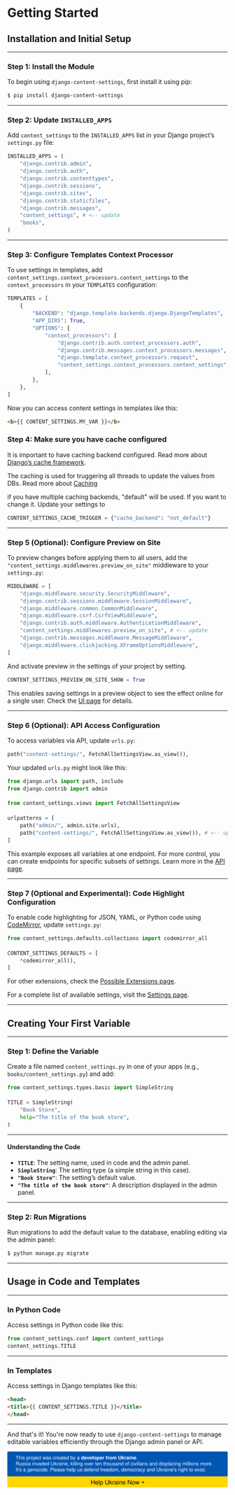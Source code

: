 # Getting Started

## Installation and Initial Setup

---

### Step 1: Install the Module

To begin using `django-content-settings`, first install it using pip:

```bash
$ pip install django-content-settings
```

---

### Step 2: Update `INSTALLED_APPS`

Add `content_settings` to the `INSTALLED_APPS` list in your Django project’s `settings.py` file:

```python
INSTALLED_APPS = (
    "django.contrib.admin",
    "django.contrib.auth",
    "django.contrib.contenttypes",
    "django.contrib.sessions",
    "django.contrib.sites",
    "django.contrib.staticfiles",
    "django.contrib.messages",
    "content_settings", # <-- update
    "books",
)
```

---

### Step 3: Configure Templates Context Processor

To use settings in templates, add `content_settings.context_processors.content_settings` to the `context_processors` in your `TEMPLATES` configuration:

```python
TEMPLATES = [
    {
        "BACKEND": "django.template.backends.django.DjangoTemplates",
        "APP_DIRS": True,
        "OPTIONS": {
            "context_processors": [
                "django.contrib.auth.context_processors.auth",
                "django.contrib.messages.context_processors.messages",
                "django.template.context_processors.request",
                "content_settings.context_processors.content_settings", # <-- update
            ],
        },
    },
]
```

Now you can access content settings in templates like this:

```html
<b>{{ CONTENT_SETTINGS.MY_VAR }}</b>
```

### Step 4: Make sure you have cache configured

It is important to have caching backend configured. Read more about [Django’s cache framework](https://docs.djangoproject.com/en/dev/topics/cache/).

The caching is used for truggering all threads to update the values from DBs. Read more about [Caching](caching.md)

if you have multiple caching backends, "default" will be used. If you want to change it. Update your settings to

```python
CONTENT_SETTINGS_CACHE_TRIGGER = {"cache_backend": "not_default"}
```

---

### Step 5 (Optional): Configure Preview on Site

To preview changes before applying them to all users, add the `"content_settings.middlewares.preview_on_site"` middleware to your `settings.py`:

```python
MIDDLEWARE = [
    "django.middleware.security.SecurityMiddleware",
    "django.contrib.sessions.middleware.SessionMiddleware",
    "django.middleware.common.CommonMiddleware",
    "django.middleware.csrf.CsrfViewMiddleware",
    "django.contrib.auth.middleware.AuthenticationMiddleware",
    "content_settings.middlewares.preview_on_site", # <-- update
    "django.contrib.messages.middleware.MessageMiddleware",
    "django.middleware.clickjacking.XFrameOptionsMiddleware",
]
```

And activate preview in the settings of your project by setting.

```python
CONTENT_SETTINGS_PREVIEW_ON_SITE_SHOW = True
```

This enables saving settings in a preview object to see the effect online for a single user. Check the [UI page](ui.md#preview-functionality) for details.

---

### Step 6 (Optional): API Access Configuration

To access variables via API, update `urls.py`:

```python
path("content-settings/", FetchAllSettingsView.as_view()),
```

Your updated `urls.py` might look like this:

```python
from django.urls import path, include
from django.contrib import admin

from content_settings.views import FetchAllSettingsView

urlpatterns = [
    path("admin/", admin.site.urls),
    path("content-settings/", FetchAllSettingsView.as_view()), # <-- update
]
```

This example exposes all variables at one endpoint. For more control, you can create endpoints for specific subsets of settings. Learn more in the [API page](api.md).

---

### Step 7 (Optional and Experimental): Code Highlight Configuration

To enable code highlighting for JSON, YAML, or Python code using [CodeMirror](https://codemirror.net/5/), update `settings.py`:

```python
from content_settings.defaults.collections import codemirror_all

CONTENT_SETTINGS_DEFAULTS = [
    *codemirror_all(),
]
```

For other extensions, check the [Possible Extensions page](extends.md).

For a complete list of available settings, visit the [Settings page](settings.md).

---

## Creating Your First Variable

---

### Step 1: Define the Variable

Create a file named `content_settings.py` in one of your apps (e.g., `books/content_settings.py`) and add:

```python
from content_settings.types.basic import SimpleString

TITLE = SimpleString(
    "Book Store",
    help="The title of the book store",
)
```

---

#### Understanding the Code

- **`TITLE`**: The setting name, used in code and the admin panel.
- **`SimpleString`**: The setting type (a simple string in this case).
- **`"Book Store"`**: The setting’s default value.
- **`"The title of the book store"`**: A description displayed in the admin panel.

---

### Step 2: Run Migrations

Run migrations to add the default value to the database, enabling editing via the admin panel:

```bash
$ python manage.py migrate
```

---

## Usage in Code and Templates

---

### In Python Code

Access settings in Python code like this:

```python
from content_settings.conf import content_settings
content_settings.TITLE
```

---

### In Templates

Access settings in Django templates like this:

```html
<head>
<title>{{ CONTENT_SETTINGS.TITLE }}</title>
</head>
```

---

And that's it! You're now ready to use `django-content-settings` to manage editable variables efficiently through the Django admin panel or API.

[![Stand With Ukraine](https://raw.githubusercontent.com/vshymanskyy/StandWithUkraine/main/banner-direct-single.svg)](https://stand-with-ukraine.pp.ua)
